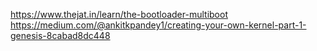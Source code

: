 https://www.thejat.in/learn/the-bootloader-multiboot
https://medium.com/@ankitkpandey1/creating-your-own-kernel-part-1-genesis-8cabad8dc448
